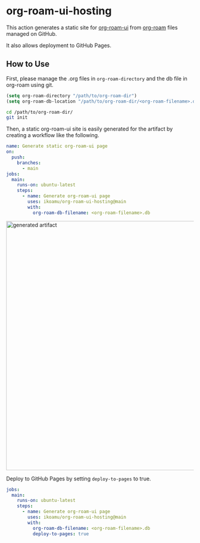 # org-roam-ui-hosting

This action generates a static site for [org-roam-ui](https://github.com/org-roam/org-roam-ui) from [org-roam](https://www.orgroam.com/) files managed on GitHub.

It also allows deployment to GitHub Pages.

## How to Use

First, please manage the .org files in `org-roam-directory` and the db file in org-roam using git.

```lisp
(setq org-roam-directory "/path/to/org-roam-dir")
(setq org-roam-db-location "/path/to/org-roam-dir/<org-roam-filename>.db")
```

```bash
cd /path/to/org-roam-dir/
git init
```

Then, a static org-roam-ui site is easily generated for the artifact by creating a workflow like the following.

```yml
name: Generate static org-roam-ui page
on:
  push:
    branches:
      - main
jobs:
  main:
    runs-on: ubuntu-latest
    steps:
      - name: Generate org-roam-ui page
        uses: ikoamu/org-roam-ui-hosting@main
        with:
          org-roam-db-filename: <org-roam-filename>.db
```

<img width="669" alt="generated artifact" src="https://github.com/ikoamu/publish-org-roam-ui/assets/38206334/fdc9f133-c97c-4d3b-b328-3a1d86560e83">

Deploy to GitHub Pages by setting `deploy-to-pages` to true.

```yml
jobs:
  main:
    runs-on: ubuntu-latest
    steps:
      - name: Generate org-roam-ui page
        uses: ikoamu/org-roam-ui-hosting@main
        with:
          org-roam-db-filename: <org-roam-filename>.db
          deploy-to-pages: true
```
